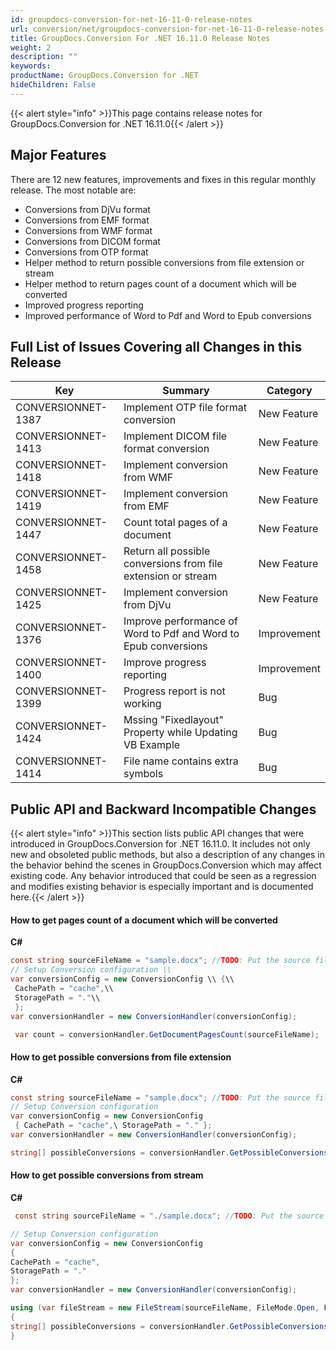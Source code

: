 ```yaml
---
id: groupdocs-conversion-for-net-16-11-0-release-notes
url: conversion/net/groupdocs-conversion-for-net-16-11-0-release-notes
title: GroupDocs.Conversion For .NET 16.11.0 Release Notes
weight: 2
description: ""
keywords: 
productName: GroupDocs.Conversion for .NET
hideChildren: False
---
```

{{< alert style="info" >}}This page contains release notes for GroupDocs.Conversion for .NET 16.11.0{{< /alert >}}

## Major Features

There are 12 new features, improvements and fixes in this regular monthly release. The most notable are:

*   Conversions from DjVu format
*   Conversions from EMF format
*   Conversions from WMF format
*   Conversions from DICOM format
*   Conversions from OTP format
*   Helper method to return possible conversions from file extension or stream
*   Helper method to return pages count of a document which will be converted
*   Improved progress reporting
*   Improved performance of Word to Pdf and Word to Epub conversions

## Full List of Issues Covering all Changes in this Release

| Key | Summary | Category |
| --- | --- | --- |
| CONVERSIONNET-1387 | Implement OTP file format conversion | New Feature |
| CONVERSIONNET-1413 | Implement DICOM file format conversion | New Feature |
| CONVERSIONNET-1418 | Implement conversion from WMF | New Feature |
| CONVERSIONNET-1419 | Implement conversion from EMF | New Feature |
| CONVERSIONNET-1447 | Count total pages of a document | New Feature |
| CONVERSIONNET-1458 | Return all possible conversions from file extension or stream | New Feature |
| CONVERSIONNET-1425 | Implement conversion from DjVu | New Feature |
| CONVERSIONNET-1376 | Improve performance of Word to Pdf and Word to Epub conversions | Improvement |
| CONVERSIONNET-1400 | Improve progress reporting | Improvement |
| CONVERSIONNET-1399 | Progress report is not working | Bug |
| CONVERSIONNET-1424 | Mssing "Fixedlayout" Property while Updating VB Example | Bug |
| CONVERSIONNET-1414 | File name contains extra symbols | Bug |

## Public API and Backward Incompatible Changes

{{< alert style="info" >}}This section lists public API changes that were introduced in GroupDocs.Conversion for .NET 16.11.0. It includes not only new and obsoleted public methods, but also a description of any changes in the behavior behind the scenes in GroupDocs.Conversion which may affect existing code. Any behavior introduced that could be seen as a regression and modifies existing behavior is especially important and is documented here.{{< /alert >}}

#### How to get pages count of a document which will be converted

**C#**

```csharp
const string sourceFileName = "sample.docx"; //TODO: Put the source filename here
// Setup Conversion configuration \\
var conversionConfig = new ConversionConfig \\ {\\
 CachePath = "cache",\\
 StoragePath = "."\\
 };
var conversionHandler = new ConversionHandler(conversionConfig);

 var count = conversionHandler.GetDocumentPagesCount(sourceFileName);


```

#### How to get possible conversions from file extension

**C#**

```csharp
const string sourceFileName = "sample.docx"; //TODO: Put the source filename here
// Setup Conversion configuration
var conversionConfig = new ConversionConfig
 { CachePath = "cache",\ StoragePath = "." };
var conversionHandler = new ConversionHandler(conversionConfig);

string[] possibleConversions = conversionHandler.GetPossibleConversions(".docx");


```

#### How to get possible conversions from stream

**C#**

```csharp
 const string sourceFileName = "./sample.docx"; //TODO: Put the source filename here |

// Setup Conversion configuration
var conversionConfig = new ConversionConfig
{
CachePath = "cache",
StoragePath = "."
};
var conversionHandler = new ConversionHandler(conversionConfig);

using (var fileStream = new FileStream(sourceFileName, FileMode.Open, FileAccess.Read))
{
string[] possibleConversions = conversionHandler.GetPossibleConversions(fileStream);
}


```
